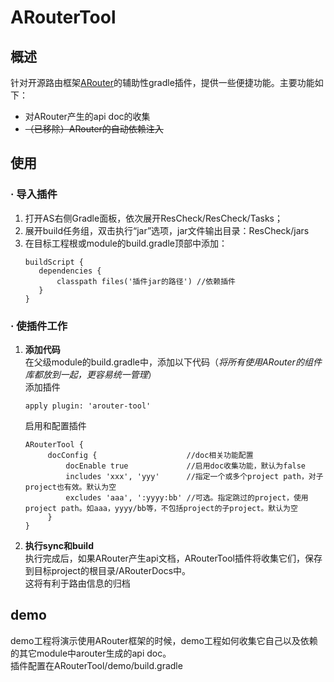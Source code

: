 ﻿ARouterTool
===========

## **概述**
针对开源路由框架[ARouter](https://github.com/alibaba/ARouter)的辅助性gradle插件，提供一些便捷功能。主要功能如下：
+ 对ARouter产生的api doc的收集
+ ~~（已移除）ARouter的自动依赖注入~~

## **使用**

### **· 导入插件**
  1. 打开AS右侧Gradle面板，依次展开ResCheck/ResCheck/Tasks；
  2. 展开build任务组，双击执行“jar”选项，jar文件输出目录：ResCheck/jars
  3. 在目标工程根或module的build.gradle顶部中添加：
     ```
     buildScript {
        dependencies {
            classpath files('插件jar的路径') //依赖插件
        }
     }
     ```

### **· 使插件工作**
1. **添加代码**  
   在父级module的build.gradle中，添加以下代码（*将所有使用ARouter的组件库都放到一起，更容易统一管理*）  
   添加插件
   ```
   apply plugin: 'arouter-tool'
   ```
   启用和配置插件
   ```
   ARouterTool {
        docConfig {                    //doc相关功能配置
            docEnable true             //启用doc收集功能，默认为false       
            includes 'xxx', 'yyy'      //指定一个或多个project path，对子project也有效。默认为空
            excludes 'aaa', ':yyyy:bb' //可选。指定跳过的project，使用project path。如aaa，yyyy/bb等，不包括project的子project。默认为空       
        }           
   }
    ```
2. **执行sync和build**  
    执行完成后，如果ARouter产生api文档，ARouterTool插件将收集它们，保存到目标project的根目录/ARouterDocs中。  
    这将有利于路由信息的归档

## **demo**
demo工程将演示使用ARouter框架的时候，demo工程如何收集它自己以及依赖的其它module中arouter生成的api doc。  
插件配置在ARouterTool/demo/build.gradle

